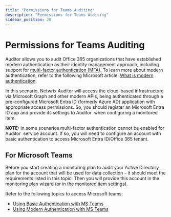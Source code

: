 ```yaml
---
title: "Permissions for Teams Auditing"
description: "Permissions for Teams Auditing"
sidebar_position: 20
---
```


# Permissions for Teams Auditing

Auditor allows you to audit Office 365 organizations that have established modern authentication as
their identity management approach, including support for
[multi-factor authentication (MFA)](https://docs.microsoft.com/en-us/azure/active-directory/authentication/concept-mfa-howitworks).
To learn more about modern authentication, refer to the following Microsoft article:
[What is modern authentication](https://docs.microsoft.com/en-us/office365/enterprise/hybrid-modern-auth-overview#what-is-modern-authentication).

In this scenario, Netwrix Auditor will access the cloud-based infrastructure via Microsoft Graph and
other modern APIs, being authenticated through a pre-configured Microsoft Entra ID (formerly Azure
AD) application with appropriate access permissions. So, you should register an Microsoft Entra ID
app and provide its settings to Auditor  when configuring a monitored item.

**NOTE:** In some scenarios multi-factor authentication cannot be enabled for Auditor  service
account. If so, you will need to configure an account with basic authentication to access Microsoft
Entra ID/Office 365 tenant.

## For Microsoft Teams

Before you start creating a monitoring plan to audit your Active Directory, plan for the account
that will be used for data collection – it should meet the requirements listed in this topic. Then
you will provide this account in the monitoring plan wizard (or in the monitored item settings).

Refer to the following topics to access Microsoft teams:

- [Using Basic Authentication with MS Teams](/docs/auditor/10.8/configuration/microsoft365/teams/permissions/basicauth.md)
- [Using Modern Authentication with MS Teams](/docs/auditor/10.8/configuration/microsoft365/teams/permissions/modernauth/modernauth.md)
